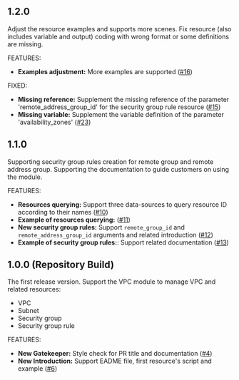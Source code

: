<!-- markdownlint-disable MD041 -->
## 1.2.0

Adjust the resource examples and supports more scenes.
Fix resource (also includes variable and output) coding with wrong format or some definitions are missing.

FEATURES:

<!-- markdownlint-disable MD013 -->
+ **Examples adjustment:** More examples are supported ([#16](https://github.com/terraform-huaweicloud-modules/terraform-huaweicloud-vpc/pull/16))
<!-- markdownlint-enable MD013 -->

FIXED:

<!-- markdownlint-disable MD013 -->
+ **Missing reference:** Supplement the missing reference of the parameter 'remote_address_group_id' for the security group rule resource ([#15](https://github.com/terraform-huaweicloud-modules/terraform-huaweicloud-vpc/pull/15))
+ **Missing variable:** Supplement the variable definition of the parameter 'availability_zones' ([#23](https://github.com/terraform-huaweicloud-modules/terraform-huaweicloud-vpc/pull/23))
<!-- markdownlint-enable MD013 -->

## 1.1.0

Supporting security group rules creation for remote group and remote address group.
Supporting the documentation to guide customers on using the module.

FEATURES:

<!-- markdownlint-disable MD013 -->
+ **Resources querying:** Support three data-sources to query resource ID according to their names ([#10](https://github.com/terraform-huaweicloud-modules/terraform-huaweicloud-vpc/pull/10))
+ **Example of resources querying:** ([#11](https://github.com/terraform-huaweicloud-modules/terraform-huaweicloud-vpc/pull/11))
+ **New security group rules:** Support `remote_group_id` and `remote_address_group_id` arguments and related introduction ([#12](https://github.com/terraform-huaweicloud-modules/terraform-huaweicloud-vpc/pull/12))
+ **Example of security group rules:**: Support related documentation ([#13](https://github.com/terraform-huaweicloud-modules/terraform-huaweicloud-vpc/pull/13))
<!-- markdownlint-enable MD013 -->

## 1.0.0 (Repository Build)

The first release version.
Support the VPC module to manage VPC and related resources:

+ VPC
+ Subnet
+ Security group
+ Security group rule

FEATURES:

<!-- markdownlint-disable MD013 -->
+ **New Gatekeeper:** Style check for PR title and documentation ([#4](https://github.com/terraform-huaweicloud-modules/terraform-huaweicloud-vpc/pull/4))
+ **New Introduction:** Support EADME file, first resource's script and example ([#6](https://github.com/terraform-huaweicloud-modules/terraform-huaweicloud-vpc/pull/6))
<!-- markdownlint-enable MD013 -->
